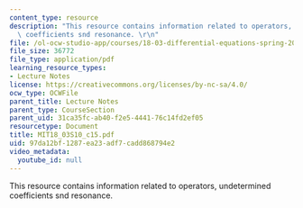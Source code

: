 ```yaml
---
content_type: resource
description: "This resource contains information related to operators, undetermined\
  \ coefficients snd resonance. \r\n"
file: /ol-ocw-studio-app/courses/18-03-differential-equations-spring-2010/97da12bf1287ea23adf7cadd868794e2_MIT18_03S10_c15.pdf
file_size: 36772
file_type: application/pdf
learning_resource_types:
- Lecture Notes
license: https://creativecommons.org/licenses/by-nc-sa/4.0/
ocw_type: OCWFile
parent_title: Lecture Notes
parent_type: CourseSection
parent_uid: 31ca35fc-ab40-f2e5-4441-76c14fd2ef05
resourcetype: Document
title: MIT18_03S10_c15.pdf
uid: 97da12bf-1287-ea23-adf7-cadd868794e2
video_metadata:
  youtube_id: null
---
```

This resource contains information related to operators, undetermined coefficients snd resonance. 
